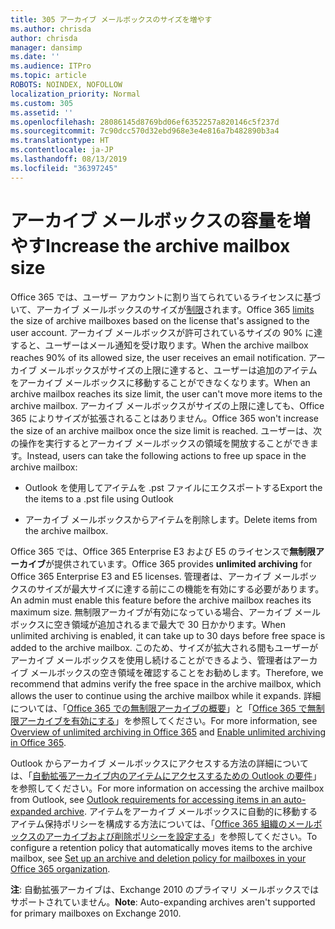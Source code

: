 ```yaml
---
title: 305 アーカイブ メールボックスのサイズを増やす
ms.author: chrisda
author: chrisda
manager: dansimp
ms.date: ''
ms.audience: ITPro
ms.topic: article
ROBOTS: NOINDEX, NOFOLLOW
localization_priority: Normal
ms.custom: 305
ms.assetid: ''
ms.openlocfilehash: 28086145d8769bd06ef6352257a820146c5f237d
ms.sourcegitcommit: 7c90dcc570d32ebd968e3e4e816a7b482890b3a4
ms.translationtype: HT
ms.contentlocale: ja-JP
ms.lasthandoff: 08/13/2019
ms.locfileid: "36397245"
---
```

# <a name="increase-the-archive-mailbox-size"></a><span data-ttu-id="763d8-102">アーカイブ メールボックスの容量を増やす</span><span class="sxs-lookup"><span data-stu-id="763d8-102">Increase the archive mailbox size</span></span>

<span data-ttu-id="763d8-103">Office 365 では、ユーザー アカウントに割り当てられているライセンスに基づいて、アーカイブ メールボックスのサイズが[制限](https://docs.microsoft.com/office365/servicedescriptions/exchange-online-service-description/exchange-online-limits#mailbox-storage-limits)されます。</span><span class="sxs-lookup"><span data-stu-id="763d8-103">Office 365 [limits](https://docs.microsoft.com/office365/servicedescriptions/exchange-online-service-description/exchange-online-limits#mailbox-storage-limits) the size of archive mailboxes based on the license that's assigned to the user account.</span></span> <span data-ttu-id="763d8-104">アーカイブ メールボックスが許可されているサイズの 90% に達すると、ユーザーはメール通知を受け取ります。</span><span class="sxs-lookup"><span data-stu-id="763d8-104">When the archive mailbox reaches 90% of its allowed size, the user receives an email notification.</span></span> <span data-ttu-id="763d8-105">アーカイブ メールボックスがサイズの上限に達すると、ユーザーは追加のアイテムをアーカイブ メールボックスに移動することができなくなります。</span><span class="sxs-lookup"><span data-stu-id="763d8-105">When an archive mailbox reaches its size limit, the user can't move more items to the archive mailbox.</span></span> <span data-ttu-id="763d8-106">アーカイブ メールボックスがサイズの上限に達しても、Office 365 によりサイズが拡張されることはありません。</span><span class="sxs-lookup"><span data-stu-id="763d8-106">Office 365 won't increase the size of an archive mailbox once the size limit is reached.</span></span> <span data-ttu-id="763d8-107">ユーザーは、次の操作を実行するとアーカイブ メールボックスの領域を開放することができます。</span><span class="sxs-lookup"><span data-stu-id="763d8-107">Instead, users can take the following actions to free up space in the archive mailbox:</span></span>

- <span data-ttu-id="763d8-108">Outlook を使用してアイテムを .pst ファイルにエクスポートする</span><span class="sxs-lookup"><span data-stu-id="763d8-108">Export the the items to a .pst file using Outlook</span></span>

- <span data-ttu-id="763d8-109">アーカイブ メールボックスからアイテムを削除します。</span><span class="sxs-lookup"><span data-stu-id="763d8-109">Delete items from the archive mailbox.</span></span>

<span data-ttu-id="763d8-110">Office 365 では、Office 365 Enterprise E3 および E5 のライセンスで**無制限アーカイブ**が提供されています。</span><span class="sxs-lookup"><span data-stu-id="763d8-110">Office 365 provides **unlimited archiving** for Office 365 Enterprise E3 and E5 licenses.</span></span> <span data-ttu-id="763d8-111">管理者は、アーカイブ メールボックスのサイズが最大サイズに達する前にこの機能を有効にする必要があります。</span><span class="sxs-lookup"><span data-stu-id="763d8-111">An admin must enable this feature before the archive mailbox reaches its maximum size.</span></span> <span data-ttu-id="763d8-112">無制限アーカイブが有効になっている場合、アーカイブ メールボックスに空き領域が追加されるまで最大で 30 日かかります。</span><span class="sxs-lookup"><span data-stu-id="763d8-112">When unlimited archiving is enabled, it can take up to 30 days before free space is added to the archive mailbox.</span></span> <span data-ttu-id="763d8-113">このため、サイズが拡大される間もユーザーがアーカイブ メールボックスを使用し続けることができるよう、管理者はアーカイブ メールボックスの空き領域を確認することをお勧めします。</span><span class="sxs-lookup"><span data-stu-id="763d8-113">Therefore, we recommend that admins verify the free space in the archive mailbox, which allows the user to continue using the archive mailbox while it expands.</span></span> <span data-ttu-id="763d8-114">詳細については、「[Office 365 での無制限アーカイブの概要](https://docs.microsoft.com/office365/securitycompliance/unlimited-archiving)」と「[Office 365 で無制限アーカイブを有効にする](https://docs.microsoft.com/office365/securitycompliance/enable-unlimited-archiving)」を参照してください。</span><span class="sxs-lookup"><span data-stu-id="763d8-114">For more information, see [Overview of unlimited archiving in Office 365](https://docs.microsoft.com/office365/securitycompliance/unlimited-archiving) and [Enable unlimited archiving in Office 365](https://docs.microsoft.com/office365/securitycompliance/enable-unlimited-archiving).</span></span>

<span data-ttu-id="763d8-115">Outlook からアーカイブ メールボックスにアクセスする方法の詳細については、「[自動拡張アーカイブ内のアイテムにアクセスするための Outlook の要件](https://docs.microsoft.com/office365/securitycompliance/unlimited-archiving#outlook-requirements-for-accessing-items-in-an-auto-expanded-archive)」を参照してください。</span><span class="sxs-lookup"><span data-stu-id="763d8-115">For more information on accessing the archive mailbox from Outlook, see [Outlook requirements for accessing items in an auto-expanded archive](https://docs.microsoft.com/office365/securitycompliance/unlimited-archiving#outlook-requirements-for-accessing-items-in-an-auto-expanded-archive).</span></span> <span data-ttu-id="763d8-116">アイテムをアーカイブ メールボックスに自動的に移動するアイテム保持ポリシーを構成する方法については、「[Office 365 組織のメールボックスのアーカイブおよび削除ポリシーを設定する](https://docs.microsoft.com/office365/securitycompliance/set-up-an-archive-and-deletion-policy-for-mailboxes)」を参照してください。</span><span class="sxs-lookup"><span data-stu-id="763d8-116">To configure a retention policy that automatically moves items to the archive mailbox, see [Set up an archive and deletion policy for mailboxes in your Office 365 organization](https://docs.microsoft.com/office365/securitycompliance/set-up-an-archive-and-deletion-policy-for-mailboxes).</span></span>

<span data-ttu-id="763d8-117">**注**: 自動拡張アーカイブは、Exchange 2010 のプライマリ メールボックスではサポートされていません。</span><span class="sxs-lookup"><span data-stu-id="763d8-117">**Note**: Auto-expanding archives aren't supported for primary mailboxes on Exchange 2010.</span></span>
